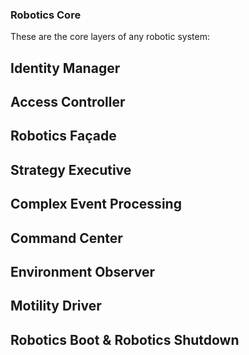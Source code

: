 ### Robotics Core
These are the core layers of any robotic system:

## Identity Manager
## Access Controller
## Robotics Façade
## Strategy Executive
## Complex Event Processing
## Command Center
## Environment Observer
## Motility Driver
## Robotics Boot & Robotics Shutdown

